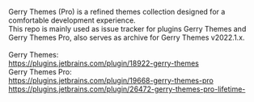 Gerry Themes (Pro) is a refined themes collection designed for a comfortable development experience.<br/>
This repo is mainly used as issue tracker for plugins Gerry Themes and Gerry Themes Pro, also serves as archive for Gerry Themes v2022.1.x.<br/><br/>
Gerry Themes:<br/>
https://plugins.jetbrains.com/plugin/18922-gerry-themes<br/>
Gerry Themes Pro:<br/>
https://plugins.jetbrains.com/plugin/19668-gerry-themes-pro<br/>
https://plugins.jetbrains.com/plugin/26472-gerry-themes-pro-lifetime-

